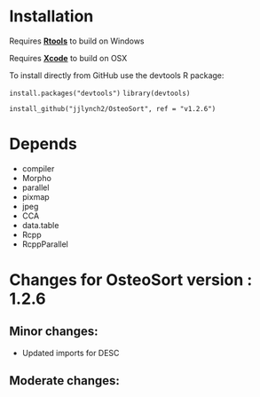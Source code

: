 # Installation
Requires [**Rtools**](https://cran.r-project.org/bin/windows/Rtools/) to build on Windows

Requires [**Xcode**](https://developer.apple.com/xcode/) to build on OSX

To install directly from GitHub use the devtools R package:

`install.packages("devtools")`
`library(devtools)`

`install_github("jjlynch2/OsteoSort", ref = "v1.2.6")`

# Depends
* compiler
* Morpho
* parallel
* pixmap
* jpeg
* CCA
* data.table
* Rcpp
* RcppParallel

# Changes for OsteoSort version : 1.2.6

## Minor changes:
* Updated imports for DESC

## Moderate changes:
